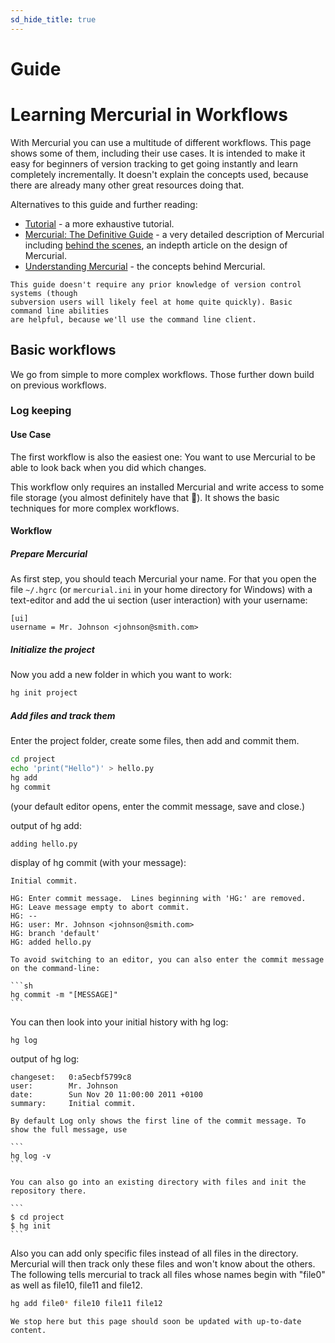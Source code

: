 ```yaml
---
sd_hide_title: true
---
```


# Guide

# Learning Mercurial in Workflows

With Mercurial you can use a multitude of different workflows. This page shows some of
them, including their use cases. It is intended to make it easy for beginners of version
tracking to get going instantly and learn completely incrementally. It doesn't explain
the concepts used, because there are already many other great resources doing that.

Alternatives to this guide and further reading:

- [Tutorial](https://www.mercurial-scm.org/wiki/Tutorial) - a more exhaustive tutorial.
- [Mercurial: The Definitive Guide](https://book.mercurial-scm.org/) - a very detailed
  description of Mercurial including
  [behind the scenes](https://book.mercurial-scm.org/read/concepts.html), an indepth
  article on the design of Mercurial.
- [Understanding Mercurial](https://www.mercurial-scm.org/wiki/UnderstandingMercurial) -
  the concepts behind Mercurial.

```{note}
This guide doesn't require any prior knowledge of version control systems (though
subversion users will likely feel at home quite quickly). Basic command line abilities
are helpful, because we'll use the command line client.
```

## Basic workflows

We go from simple to more complex workflows. Those further down build on previous
workflows.

### Log keeping

#### Use Case

The first workflow is also the easiest one: You want to use Mercurial to be able to look
back when you did which changes.

This workflow only requires an installed Mercurial and write access to some file storage
(you almost definitely have that 🙂). It shows the basic techniques for more complex
workflows.

#### Workflow

##### Prepare Mercurial

As first step, you should teach Mercurial your name. For that you open the file `~/.hgrc`
(or `mercurial.ini` in your home directory for Windows) with a text-editor and add the ui
section (user interaction) with your username:

```
[ui]
username = Mr. Johnson <johnson@smith.com>
```

##### Initialize the project

Now you add a new folder in which you want to work:

```sh
hg init project
```

##### Add files and track them

Enter the project folder, create some files, then add and commit them.

```sh
cd project
echo 'print("Hello")' > hello.py
hg add
hg commit
```

(your default editor opens, enter the commit message, save and close.)

output of hg add:

```
adding hello.py
```

display of hg commit (with your message):

```
Initial commit.

HG: Enter commit message.  Lines beginning with 'HG:' are removed.
HG: Leave message empty to abort commit.
HG: --
HG: user: Mr. Johnson <johnson@smith.com>
HG: branch 'default'
HG: added hello.py
```

````{note}
To avoid switching to an editor, you can also enter the commit message on the command-line:

```sh
hg commit -m "[MESSAGE]"
```

````

You can then look into your initial history with hg log:

```sh
hg log
```

output of hg log:

```
changeset:   0:a5ecbf5799c8
user:        Mr. Johnson
date:        Sun Nov 20 11:00:00 2011 +0100
summary:     Initial commit.
```

````{note}
By default Log only shows the first line of the commit message. To show the full message, use

```
hg log -v
```
````

````{note}
You can also go into an existing directory with files and init the repository there.

```
$ cd project
$ hg init
```
````

Also you can add only specific files instead of all files in the directory. Mercurial
will then track only these files and won't know about the others. The following tells
mercurial to track all files whose names begin with "file0" as well as file10, file11 and
file12.

```sh
hg add file0* file10 file11 file12
```

```{note}
We stop here but this page should soon be updated with up-to-date content.
```
